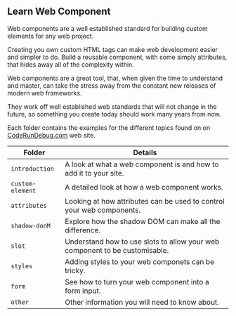## Learn Web Component

Web components are a well established standard for building custom elements for any web project.

Creating you own custom HTML tags can make web development easier and simpler to do. Build a reusable component, with some simply attributes, that hides away all of the complexity within.

Web components are a great tool, that, when given the time to understand and master, can take the stress away from the constant new releases of modern web frameworks.

They work off well established web standards that will not change in the future, so something you create today should work many years from now.

Each folder contains the examples for the different topics found on on [CodeRunDebug.com](https://coderundebug.com/learn/web-component/introduction/) web site.

|Folder|Details|
|---|---|
|`introduction`|A look at what a web component is and how to add it to your site.|
|`custom-element`|A detailed look at how a web component works.|
|`attributes`|Looking at how attributes can be used to control your web components.|
|`shadow-donM`|Explore how the shadow DOM can make all the difference.|
|`slot`|Understand how to use slots to allow your web component to be customisable.|
|`styles`|Adding styles to your web componets can be tricky.|
|`form`|See how to turn your web component into a form input.|
|`other`|Other information you will need to know about.|
